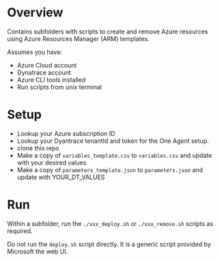 # Overview

Contains subfolders with scripts to create and remove Azure resources
using Azure Resources Manager (ARM) templates.  

Assumes you have:
* Azure Cloud account 
* Dynatrace account
* Azure CLI tools installed
* Run scripts from unix terminal

# Setup

* Lookup your Azure subscription ID
* Lookup your Dyantrace tenantId and token for the One Agent setup.
* clone this repo
* Make a copy of ```variables_template.csv``` to ```variables.csv``` and update with your desired values
* Make a copy of ```parameters_template.json``` to ```parameters.json``` and update with YOUR_DT_VALUES

# Run

Within a subfolder, run the ```./xxx_deploy.sh``` or ```./xxx_remove.sh``` scripts as required.

Do not run the ```deploy.sh``` script directly. It is a generic script provided by Microsoft the web UI.
